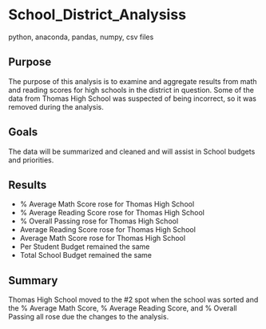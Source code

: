 # School_District_Analysiss
python, anaconda, pandas, numpy, csv files
## Purpose 
The purpose of this analysis is to examine and aggregate results from math and reading scores for high schools in the district in question. Some of the data from Thomas High School was suspected of being incorrect, so it was removed during the analysis. 

## Goals
The data will be summarized and cleaned and will assist in School budgets and priorities.

## Results
- % Average Math Score rose for Thomas High School
- % Average Reading Score rose for Thomas High School
- % Overall Passing rose for Thomas High School
- Average Reading Score rose for Thomas High School
- Average Math Score rose for Thomas High School
- Per Student Budget remained the same
- Total School Budget remained the same
##  Summary 
Thomas High School moved to the #2 spot when the school was sorted and the % Average Math Score, % Average Reading Score, and % Overall Passing all rose due the changes to the analysis. 
